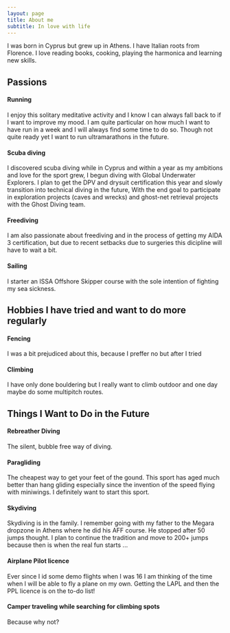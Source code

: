 ```yaml
---
layout: page
title: About me
subtitle: In love with life
---
```

I was born in Cyprus but grew up in Athens. I have Italian roots from Florence.
I love reading books, cooking, playing the harmonica and learning new skills.

## Passions

#### Running
I enjoy this solitary meditative activity and I know I can always fall back to if I want to improve my mood. I am quite particular on how much I want to have run in a week and I will always find some time to do so. 
Though not quite ready yet I want to run ultramarathons in the future.

#### Scuba diving
I discovered scuba diving while in Cyprus and within a year as my ambitions and love for the sport grew, I begun diving with Global Underwater Explorers. 
I plan to get the DPV and drysuit certification this year and  slowly transition into technical diving  in the future, With the end goal to participate in exploration projects (caves and wrecks) and ghost-net retrieval projects with the Ghost Diving team.

#### Freediving
I am also passionate about freediving and in the process of getting my AIDA 3 certification, but due to recent setbacks due to surgeries this dicipline will have to wait a bit.

#### Sailing
I starter an ISSA Offshore Skipper course with the sole intention of fighting my sea sickness.

## Hobbies I have tried and want to do more regularly

#### Fencing
I was a bit prejudiced about this, because I preffer no but after I tried 

#### Climbing
I have only done bouldering but I really want to climb outdoor and one day maybe do some multipitch routes.

## Things I Want to Do in the Future

#### Rebreather Diving
The silent, bubble free way of diving. 

#### Paragliding
The cheapest way to get your feet of the gound. This sport has aged much better than hang gliding especially since the invention of the speed flying with miniwings. I definitely want to start this sport. 

#### Skydiving 
Skydiving is in the family. I remember going with my father to the Megara dropzone in Athens where he did his AFF course. He stopped after 50 jumps thought. I plan to continue the tradition and move to 200+ jumps because then is when the real fun starts ...

#### Airplane Pilot licence
Ever since I id some demo flights when I was 16 I am thinking of the time when I will be able to fly a plane on my own. Getting the  LAPL and then the PPL licence is on the to-do list!

#### Camper traveling while searching for climbing spots
Because why not?
